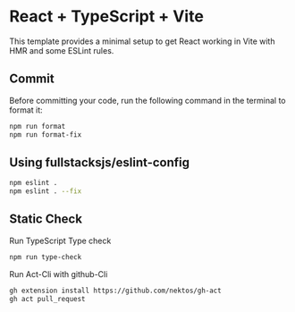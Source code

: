 # React + TypeScript + Vite

This template provides a minimal setup to get React working in Vite with HMR and some ESLint rules.

## Commit

Before committing your code, run the following command in the terminal to format it:

```bash
npm run format
npm run format-fix
```

## Using fullstacksjs/eslint-config

```bash
npm eslint .
npm eslint . --fix
```

## Static Check

Run TypeScript Type check

```bash
npm run type-check
```

Run Act-Cli with github-Cli

```bash
gh extension install https://github.com/nektos/gh-act
gh act pull_request
```
